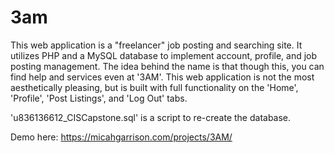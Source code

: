 # 3am
This web application is a "freelancer" job posting and searching site. It utilizes PHP and a MySQL database to implement account, profile, and job posting management. The idea behind the name is that though this, you can find help and services even at '3AM'. This web application is not the most aesthetically pleasing, but is built with full functionality on the 'Home', 'Profile', 'Post Listings', and 'Log Out' tabs. 

'u836136612_CISCapstone.sql' is a script to re-create the database.

Demo here:
https://micahgarrison.com/projects/3AM/
